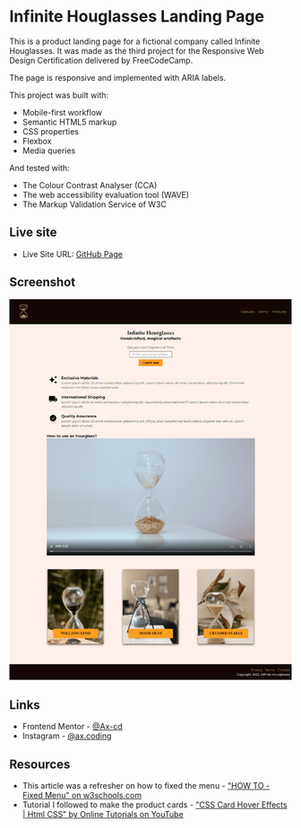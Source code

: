 # Infinite Houglasses Landing Page
This is a product landing page for a fictional company called Infinite Houglasses. It was made as the third project for the Responsive Web Design Certification delivered by FreeCodeCamp.

The page is responsive and implemented with ARIA labels.

This project was built with:
- Mobile-first workflow
- Semantic HTML5 markup
- CSS properties
- Flexbox
- Media queries

And tested with:
- The Colour Contrast Analyser (CCA)
- The web accessibility evaluation tool (WAVE)
- The Markup Validation Service of W3C


## Live site

- Live Site URL: [GitHub Page](https://ax-cd.github.io/product-landing-page-fcc-project/)


## Screenshot

![](images/desktop-design-screenshot.png)


## Links

- Frontend Mentor - [@Ax-cd](https://www.frontendmentor.io/profile/Ax-cd)
- Instagram - [@ax.coding](https://www.instagram.com/ax.coding/)


## Resources

- This article was a refresher on how to fixed the menu - ["HOW TO - Fixed Menu" on w3schools.com](https://www.w3schools.com/howto/howto_css_fixed_menu.asp)
- Tutorial I followed to make the product cards - ["CSS Card Hover Effects | Html CSS" by Online Tutorials on YouTube](https://www.youtube.com/watch?v=9pXGz6Dv3q0)
